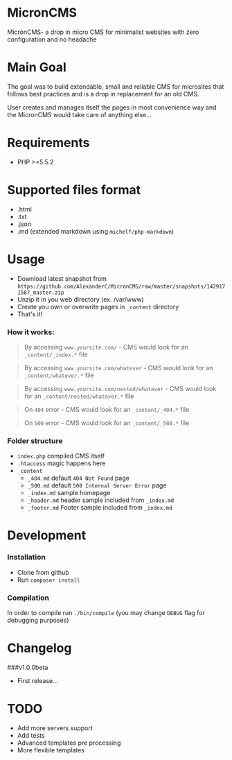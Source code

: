 # MicronCMS
MicronCMS- a drop in micro CMS for minimalist websites with zero configuration and no headache

# Main Goal
The goal was to build extendable, small and reliable CMS for microsites
that follows best practices and is a drop in replacement for an old CMS.

User creates and manages itself the pages in most convenience way and the MicronCMS would take care of anything else...

# Requirements
 - PHP >=5.5.2
 
# Supported files format
 - .html
 - .txt
 - .json
 - .md (extended markdown using `michelf/php-markdown`)
 
# Usage
 - Download latest snapshot from `https://github.com/AlexanderC/MicronCMS/raw/master/snapshots/1429171587_master.zip`
 - Unzip it in you web directory (ex. /var/www)
 - Create you own or overwrite pages in `_content` directory
 - That's it!
 
### How it works: 
 
> By accessing `www.yoursite.com/` - CMS would look for an `_content/_index.*` file

> By accessing `www.yoursite.com/whatever` - CMS would look for an `_content/whatever.*` file

> By accessing `www.yoursite.com/nested/whatever` - CMS would look for an `_content/nested/whatever.*` file

> On `404` error - CMS would look for an `_content/_404.*` file

> On `500` error - CMS would look for an `_content/_500.*` file
 
### Folder structure
 - `index.php` compiled CMS itself
 - `.htaccess` magic happens here
 - `_content`
    - `_404.md` default `404 Not Found` page   
    - `_500.md` default `500 Internal Server Error` page
    - `_index.md` sample homepage
    - `_header.md` header sample included from `_index.md`
    - `_footer.md` Footer sample included from `_index.md`
 
# Development
### Installation
 - Clone from github
 - Run `composer install`
 
### Compilation
In order to compile run `./bin/compile` (you may change `DEBUG` flag for debugging purposes)

# Changelog
###v1.0.0beta
 - First release...

# TODO
 - Add more servers support
 - Add tests
 - Advanced templates pre processing
 - More flexible templates